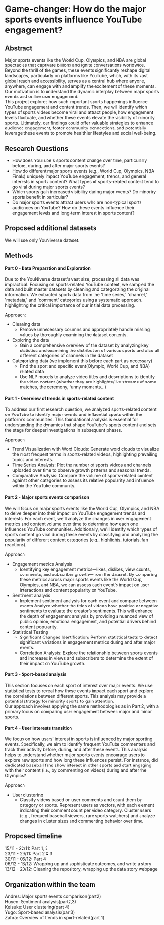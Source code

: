 
# Game-changer: How do the major sports events influence YouTube engagement?

## Abstract
Major sports events like the World Cup, Olympics, and NBA are global spectacles that captivate billions and ignite conversations worldwide. Beyond the thrill of the games, these events significantly reshape digital landscapes, particularly on platforms like YouTube, which, with its vast global reach and accessibility, serves as a central hub where anyone, anywhere, can engage with and amplify the excitement of these moments. Our motivation is to understand the dynamic interplay between major sports events and online user engagement. \
This project explores how such important sports happenings influence YouTube engagement and content trends. Then, we will identify which types of sports videos become viral and attract people, how engagement levels fluctuate, and whether these events elevate the visibility of minority sports. Ultimately, our findings could offer valuable strategies to enhance audience engagement, foster community connections, and potentially leverage these events to promote healthier lifestyles and social well-being.





## Research Questions
* How does YouTube's sports content change over time, particularly before, during, and after major sports events?
* How do different major sports events (e.g., World Cup, Olympics, NBA Finals) uniquely impact YouTube engagement, trends, and general interests in sports content? What types of sports-related content tend to go viral during major sports events?
* Which sports gain increased visibility during major events? Do minority sports benefit in particular?
* Do major sports events attract users who are non-typical sports audiences on YouTube? How do these events influence their engagement levels and long-term interest in sports content?


## Proposed additional datasets
We will use only YouNiverse dataset.

## Methods
#### Part 0 - Data Preparation and Exploration
Due to the YouNiverse dataset's vast size, processing all data was impractical. Focusing on sports-related YouTube content, we sampled the data and built master datasets by cleaning and categorizing the original information. We extracted sports data from the 'time series,' 'channel,' 'metadata,' and 'comment' categories using a systematic approach, highlighting the critical importance of our initial data processing. 

Approach:
* Cleaning data
  * Remove unnecessary columns and appropriately handle missing values by thoroughly examining the dataset contents.
* Exploring the data
  * Gain a comprehensive overview of the dataset by analyzing key statistics and examining the distribution of various sports and also all different categories of channels in the dataset
* Categorizing data (we implement this before each part as necessary)
  * Find the sport and specific event(Olympic, World Cup, and NBA) related data
  * Use NLP models to analyze video titles and descriptions to identify the video content (whether they are highlights/live streams of some matches, the ceremony, funny moments…)

#### Part 1 - Overview of trends in sports-related content
To address our first research question, we analyzed sports-related content on YouTube to identify major events and influential sports within the platform's communities. This foundational analysis is essential for understanding the dynamics that shape YouTube's sports content and sets the stage for deeper investigations in subsequent phases. 

Approach
* Trend Visualization with Word Clouds: Generate word clouds to visualize the most frequent terms in sports-related videos, highlighting prevailing topics and interests.
* Time Series Analysis: Plot the number of sports videos and channels uploaded over time to observe growth patterns and seasonal trends.
* Comparative Analysis: Compare the volume of sports-related content against other categories to assess its relative popularity and influence within the YouTube community.

#### Part 2 - Major sports events comparison
We will focus on major sports events like the World Cup, Olympics, and NBA to delve deeper into their impact on YouTube engagement trends and interests. For each event, we'll analyze the changes in user engagement metrics and content volume over time to determine how each one influences YouTube communities. Additionally, we'll identify which types of sports content go viral during these events by classifying and analyzing the popularity of different content categories (e.g., highlights, tutorials, fan reactions). 

Approach
* Engagement metrics Analysis
  * Identifying key engagement metrics—likes, dislikes, view counts, comments, and subscriber growth—from the dataset. By comparing these metrics across major sports events like the World Cup, Olympics, and NBA, we can assess each event's impact on user interactions and content popularity on YouTube.
* Sentiment analysis
  * Implement sentiment analysis for each event and compare between events
Analyze whether the titles of videos have positive or negative sentiments to evaluate the creator’s sentiments. This will enhance the depth of engagement analysis by providing a nuanced view of public opinion, emotional engagement, and potential drivers behind content popularity.
* Statistical Testing
  * Significant Changes Identification: Perform statistical tests to detect significant variations in engagement metrics during and after major events.
  * Correlation Analysis: Explore the relationship between sports events and increases in views and subscribers to determine the extent of their impact on YouTube growth.
 
#### Part 3 - Sport-based analysis
This section focuses on each sport of interest over major events. We use statistical tests to reveal how these events impact each sport and explore the correlations between different sports. This analysis may provide a potential strategy for minority sports to gain attention. \
Our approach involves applying the same methodologies as in Part 2, with a primary focus on comparing user engagement between major and minor sports.

#### Part 4 - User interests transition
We focus on how users’ interest in sports is influenced by major sporting events. Specifically, we aim to identify frequent YouTube commenters and track their activity before, during, and after these events. This analysis helps to understand whether major sports events encourage users to explore new sports and how long these influences persist. For instance, did dedicated baseball fans show interest in other sports and start engaging with their content (i.e., by commenting on videos) during and after the Olympics?

Approach
* User clustering
  *   Classify videos based on user comments and count them by category or sports. Represent users as vectors, with each element indicating their comment count per video category. Cluster users (e.g., frequent baseball viewers, rare sports watchers) and analyze changes in cluster sizes and commenting behavior over time.


## Proposed timeline
15/11 - 22/11: Part 1, 2 \
23/11 - 29/11: Part 2 & 3 \
30/11 - 06/12: Part 4 \
06/12 - 13/12: Wrapping up and sophisticate outcomes, and write a story \
13/12 - 20/12: Cleaning the repository, wrapping up the data story webpage 


## Organization within the team
Andres: Major sports events comparison(part2) \
Huyen: Sentiment analysis(part2,3) \
Keisuke: User clustering(part 4) \
Yugo: Sport-based analysis(part3) \
Zahra: Overview of trends in sport-related(part 1)








